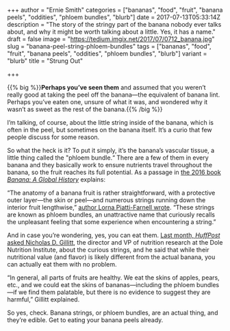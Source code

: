 +++
author = "Ernie Smith"
categories = ["bananas", "food", "fruit", "banana peels", "oddities", "phloem bundles", "blurb"]
date = 2017-07-13T05:33:14Z
description = "The story of the stringy part of the banana nobody ever talks about, and why it might be worth talking about a little. Yes, it has a name."
draft = false
image = "https://tedium.imgix.net/2017/07/0712_banana.jpg"
slug = "banana-peel-string-phloem-bundles"
tags = ["bananas", "food", "fruit", "banana peels", "oddities", "phloem bundles", "blurb"]
variant = "blurb"
title = "Strung Out"

+++

{{% big %}}**Perhaps you’ve seen them** and assumed that you weren’t really good at taking the peel off the banana—the equivalent of banana lint. Perhaps you’ve eaten one, unsure of what it was, and wondered why it wasn’t as sweet as the rest of the banana.{{% /big %}}

I’m talking, of course, about the little string inside of the banana, which is often in the peel, but sometimes on the banana itself. It’s a curio that few people discuss for some reason.

So what the heck is it? To put it simply, it’s the banana’s vascular tissue, a little thing called the "phloem bundle.“ There are a few of them in every banana and they basically work to ensure nutrients travel throughout the banana, so the fruit reaches its full potential. As a passage in [the 2016 book *Banana: A Global History*](http://amzn.to/2sRVDdJ) explains:

“The anatomy of a banana fruit is rather straightforward, with a protective outer layer—the skin or peel—and numerous strings running down the interior fruit lengthwise,” [author Lorna Piatti-Farnell wrote](https://books.google.com/books?id=9pmRDQAAQBAJ&pg=PT12). “These strings are known as phloem bundles, an unattractive name that curiously recalls the unpleasant feeling that some experience when encountering a string.”

And in case you’re wondering, yes, you can eat them. [Last month, *HuffPost* asked Nicholas D. Gillitt](http://www.huffingtonpost.com/entry/banana-strings-phloem-bundles_us_59356f67e4b0c242ca25e7f8), the director and VP of nutrition research at the Dole Nutrition Institute, about the curious strings, and he said that while their nutritional value (and flavor) is likely different from the actual banana, you can actually eat them with no problem.

“In general, all parts of fruits are healthy. We eat the skins of apples, pears, etc., and we could eat the skins of bananas—including the phloem bundles—if we find them palatable, but there is no evidence to suggest they are harmful,” Gillitt explained.

So yes, check. Banana strings, or phloem bundles, are an actual thing, and they’re edible. Get to eating your banana peels already.